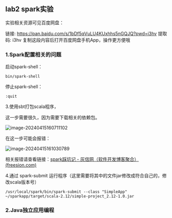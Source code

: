 ## lab2 spark实验

实验相关资源可见百度网盘：

链接: https://pan.baidu.com/s/1bDf5qVuLU4KUxhhs5nGQJQ?pwd=i3hv 提取码: i3hv 复制这段内容后打开百度网盘手机App，操作更方便哦

### 1.Spark配置相关的问题



启动spark-shell：

```
bin/spark-shell
```

停止spark-shell：

```
:quit
```



3.使用sbt打包scala程序，

这一步需要很久，因为需要下载相关的依赖包。

![image-20240415160711102](C:\Users\古手川\AppData\Roaming\Typora\typora-user-images\image-20240415160711102.png)

在这一步可能会报错：

![image-20240415161030789](C:\Users\古手川\AppData\Roaming\Typora\typora-user-images\image-20240415161030789.png)

相关报错请查看链接：[spark踩坑记 - 灰信网（软件开发博客聚合） (freesion.com)](https://www.freesion.com/article/1005811317/)



4.通过 spark-submit 运行程序（这里需要将其中的文件jar修改成符合自己的，修改scala版本号）

```
/usr/local/spark/bin/spark-submit --class "SimpleApp" ~/sparkapp/target/scala-2.12/simple-project_2.12-1.0.jar
```



### 2.Java独立应用编程

